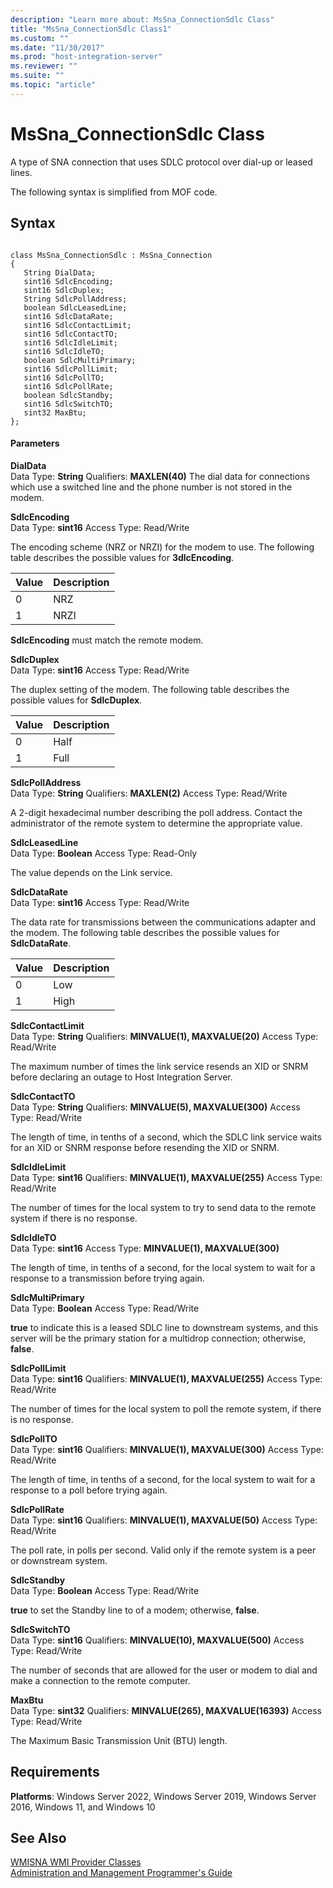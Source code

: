 ```yaml
---
description: "Learn more about: MsSna_ConnectionSdlc Class"
title: "MsSna_ConnectionSdlc Class1"
ms.custom: ""
ms.date: "11/30/2017"
ms.prod: "host-integration-server"
ms.reviewer: ""
ms.suite: ""
ms.topic: "article"
---
```

# MsSna_ConnectionSdlc Class
A type of SNA connection that uses SDLC protocol over dial-up or leased lines.  
  
 The following syntax is simplified from MOF code.  
  
## Syntax  
  
```  
  
class MsSna_ConnectionSdlc : MsSna_Connection  
{  
   String DialData;  
   sint16 SdlcEncoding;  
   sint16 SdlcDuplex;  
   String SdlcPollAddress;  
   boolean SdlcLeasedLine;     
   sint16 SdlcDataRate;  
   sint16 SdlcContactLimit;  
   sint16 SdlcContactTO;  
   sint16 SdlcIdleLimit;  
   sint16 SdlcIdleTO;  
   boolean SdlcMultiPrimary;  
   sint16 SdlcPollLimit;  
   sint16 SdlcPollTO;  
   sint16 SdlcPollRate;  
   boolean SdlcStandby;  
   sint16 SdlcSwitchTO;  
   sint32 MaxBtu;  
};  
```  
  
#### Parameters  
 **DialData**  
 Data Type: **String** Qualifiers: **MAXLEN(40)** The dial data for connections which use a switched line and the phone number is not stored in the modem.  
  
 **SdlcEncoding**  
 Data Type: **sint16** Access Type: Read/Write  
  
 The encoding scheme (NRZ or NRZI) for the modem to use. The following table describes the possible values for **3dlcEncoding**.  
  
|Value|Description|  
|-----------|-----------------|  
|0|NRZ|  
|1|NRZI|  
  
 **SdlcEncoding** must match the remote modem.  
  
 **SdlcDuplex**  
 Data Type: **sint16** Access Type: Read/Write  
  
 The duplex setting of the modem. The following table describes the possible values for **SdlcDuplex**.  
  
|Value|Description|  
|-----------|-----------------|  
|0|Half|  
|1|Full|  
  
 **SdlcPollAddress**  
 Data Type: **String** Qualifiers: **MAXLEN(2)** Access Type: Read/Write  
  
 A 2-digit hexadecimal number describing the poll address. Contact the administrator of the remote system to determine the appropriate value.  
  
 **SdlcLeasedLine**  
 Data Type: **Boolean** Access Type: Read-Only  
  
 The value depends on the Link service.  
  
 **SdlcDataRate**  
 Data Type: **sint16** Access Type: Read/Write  
  
 The data rate for transmissions between the communications adapter and the modem. The following table describes the possible values for **SdlcDataRate**.  
  
|Value|Description|  
|-----------|-----------------|  
|0|Low|  
|1|High|  
  
 **SdlcContactLimit**  
 Data Type: **String** Qualifiers: **MINVALUE(1), MAXVALUE(20)** Access Type: Read/Write  
  
 The maximum number of times the link service resends an XID or SNRM before declaring an outage to Host Integration Server.  
  
 **SdlcContactTO**  
 Data Type: **String** Qualifiers: **MINVALUE(5), MAXVALUE(300)** Access Type: Read/Write  
  
 The length of time, in tenths of a second, which the SDLC link service waits for an XID or SNRM response before resending the XID or SNRM.  
  
 **SdlcIdleLimit**  
 Data Type: **sint16** Qualifiers: **MINVALUE(1), MAXVALUE(255)** Access Type: Read/Write  
  
 The number of times for the local system to try to send data to the remote system if there is no response.  
  
 **SdlcIdleTO**  
 Data Type: **sint16** Access Type: **MINVALUE(1), MAXVALUE(300)**  
  
 The length of time, in tenths of a second, for the local system to wait for a response to a transmission before trying again.  
  
 **SdlcMultiPrimary**  
 Data Type: **Boolean** Access Type: Read/Write  
  
 **true** to indicate this is a leased SDLC line to downstream systems, and this server will be the primary station for a multidrop connection; otherwise, **false**.  
  
 **SdlcPollLimit**  
 Data Type: **sint16** Qualifiers: **MINVALUE(1), MAXVALUE(255)** Access Type: Read/Write  
  
 The number of times for the local system to poll the remote system, if there is no response.  
  
 **SdlcPollTO**  
 Data Type: **sint16** Qualifiers: **MINVALUE(1), MAXVALUE(300)** Access Type: Read/Write  
  
 The length of time, in tenths of a second, for the local system to wait for a response to a poll before trying again.  
  
 **SdlcPollRate**  
 Data Type: **sint16** Qualifiers: **MINVALUE(1), MAXVALUE(50)** Access Type: Read/Write  
  
 The poll rate, in polls per second. Valid only if the remote system is a peer or downstream system.  
  
 **SdlcStandby**  
 Data Type: **Boolean** Access Type: Read/Write  
  
 **true** to set the Standby line to of a modem; otherwise, **false**.  
  
 **SdlcSwitchTO**  
 Data Type: **sint16** Qualifiers: **MINVALUE(10), MAXVALUE(500)** Access Type: Read/Write  
  
 The number of seconds that are allowed for the user or modem to dial and make a connection to the remote computer.  
  
 **MaxBtu**  
 Data Type: **sint32** Qualifiers: **MINVALUE(265), MAXVALUE(16393)** Access Type: Read/Write  
  
 The Maximum Basic Transmission Unit (BTU) length.  
  
## Requirements  
 **Platforms**: Windows Server 2022, Windows Server 2019, Windows Server 2016, Windows 11, and Windows 10  
  
## See Also  
 [WMISNA WMI Provider Classes](../core/wmisna-wmi-provider-classes2.md)   
 [Administration and Management Programmer's Guide](./administration-and-management-programmer-s-guide2.md)
